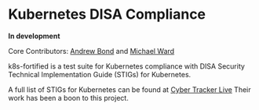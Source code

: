 # Kubernetes DISA Compliance

**In development**

Core Contributors: [Andrew Bond](https://github.com/aabond) and [Michael Ward](https://github.com/mward29)

k8s-fortified is a test suite for Kubernetes compliance with DISA Security Technical Implementation Guide (STIGs) for Kubernetes.

A full list of STIGs for Kubernetes can be found at [Cyber Tracker Live](https://cyber.trackr.live/stig/Kubernetes_STIG/1/0)
Their work has been a boon to this project.

